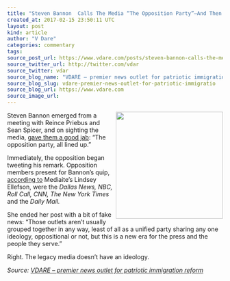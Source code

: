```yaml
---
title: "Steven Bannon  Calls The Media “The Opposition Party”–And Then They Prove It!"
created_at: 2017-02-15 23:50:11 UTC
layout: post
kind: article
author: "V Dare"
categories: commentary
tags: 
source_post_url: https://www.vdare.com/posts/steven-bannon-calls-the-media-the-opposition-party-and-then-they-prove-it
source_twitter_url: http://twitter.com/vdar
source_twitter: vdar
source_blog_name: "VDARE – premier news outlet for patriotic immigration reform"
source_blog_slug: vdare-premier-news-outlet-for-patriotic-immigratio
source_blog_url: https://www.vdare.com
source_image_url: 
---
```

<div class="pf-content"><p><img src="https://s3-us-west-2.amazonaws.com/vdare-live/wp-content/uploads/2017/02/15182106/Reporters_Claim_That_Steve_Bannon_Just_Walked_by_and_Insulted_Them_Mediaite_-_2017-02-15_18.18.51.png" alt="" width="250" align="right" />Steven Bannon emerged from a meeting with Reince Priebus and Sean Spicer, and on sighting the media, <a href="http://www.mediaite.com/online/reporters-claim-that-steve-bannon-just-walked-by-and-insulted-them/">gave them a good jab</a>: &#8220;The opposition party, all lined up.&#8221;</p><!-- TAG START { player: "7518-804336-VDare - Outstream - Rev", owner: "ONE Video by AOL", for: "ONE Video by AOL" - BEINJS } --><div id="57966237cc52c74a5e1363c4" class="vdb_player vdb_57966237cc52c74a5e1363c456bcd17ce4b018167fea5539">    <script type="text/javascript" src="//delivery.vidible.tv/jsonp/pid=57966237cc52c74a5e1363c4/56bcd17ce4b018167fea5539_bein.js"></script></div><!-- TAG END { date: 07/25/16 } -->
<p>Immediately, the opposition began tweeting his remark. Opposition members present for Bannon&#8217;s quip, <a href="http://www.mediaite.com/online/reporters-claim-that-steve-bannon-just-walked-by-and-insulted-them/">according to</a> Mediaite&#8217;s Lindsey Ellefson, were the <em>Dallas News, NBC, Roll Call, CNN, The New York Times</em> and the <em>Daily Mail.</em></p>
<p>She ended her post with a bit of fake news: &#8220;Those outlets aren’t usually grouped together in any way, least of all as a unified party sharing any one ideology, oppositional or not, but this is a new era for the press and the people they serve.&#8221;</p>
<p>Right. The legacy media doesn&#8217;t have an ideology.</p>
</div><div class="">
    <i>Source: <a href="https://www.vdare.com">VDARE – premier news outlet for patriotic immigration reform</a></i>
</div>
